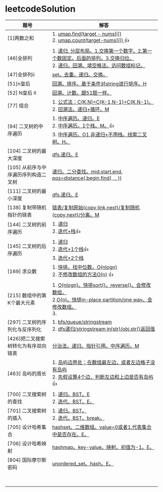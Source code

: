 # leetcodeSolution
| 题号                                 | 解答                                                         |
| ------------------------------------ | ------------------------------------------------------------ |
| [1]两数之和                          | 1. [umap.find(target - nums[i])](https://github.com/hoshinotsuki/leetcodeSolution/blob/master/1.two-sum.0.cpp)<br />2. [umap.count(target-nums[i]) ](https://github.com/hoshinotsuki/leetcodeSolution/blob/master/1.two-sum.1.cpp)👍 |
| [46]全排列                           | 1. [递归. 分层布局。1.交换第一个数字。2.第一个数固定。后面的排列。3.交换归位。 ](https://github.com/hoshinotsuki/leetcodeSolution/blob/master/46.%E5%85%A8%E6%8E%92%E5%88%97.cpp)<br />2. [递归。回溯。填空格法。访问数组标记。](https://github.com/hoshinotsuki/leetcodeSolution/blob/master/46.%E5%85%A8%E6%8E%92%E5%88%97.0.cpp) |
| [47]全排列ii                         | [set。去重。递归。交换。](https://github.com/hoshinotsuki/leetcodeSolution/blob/master/47.%E5%85%A8%E6%8E%92%E5%88%97-ii.cpp) |
| [51]n皇后                            | [回溯。排序。基于条件对string进行排序。H](https://github.com/hoshinotsuki/leetcodeSolution/blob/master/51.n%E7%9A%87%E5%90%8E.cpp) |
| [52] N皇后 II                        | [回溯。计数。跟51题一样。](https://github.com/hoshinotsuki/leetcodeSolution/blob/master/52.n%E7%9A%87%E5%90%8E-ii.cpp) |
| [77] 组合                            | 1. [公式法：C(K,N)=C(K-1,N-1)+C(K,N-1)。](https://github.com/hoshinotsuki/leetcodeSolution/blob/master/77.%E7%BB%84%E5%90%88.0.cpp)<br />2. [回溯法。递归+循环。M](https://github.com/hoshinotsuki/leetcodeSolution/blob/master/77.%E7%BB%84%E5%90%88.cpp) |
| [94] 二叉树的中序遍历                | 1. [中序遍历。递归。E](https://github.com/hoshinotsuki/leetcodeSolution/blob/master/94.binary-tree-inorder-traversal.cpp)<br />2. [中序遍历。1个栈。M。](https://github.com/hoshinotsuki/leetcodeSolution/blob/master/94.binary-tree-inorder-traversal.0.cpp)👍<br />3. [中序遍历。O1,非递归+不用栈。线索二叉树。H。](https://github.com/hoshinotsuki/leetcodeSolution/blob/master/94.binary-tree-inorder-traversal.1.cpp) |
| [104] 二叉树的最大深度               | [dfs.递归。E](https://github.com/hoshinotsuki/leetcodeSolution/blob/master/104.maximum-depth-of-binary-tree.cpp) |
| [105] 从前序与中序遍历序列构造二叉树 | [递归。二分查找。mid.start.end. pos=distance(.begin,find( , , ))](https://github.com/hoshinotsuki/leetcodeSolution/blob/master/105.construct-binary-tree-from-preorder-and-inorder-traversal.cpp) |
| [111] 二叉树的最小深度               | [dfs.递归。E](https://github.com/hoshinotsuki/leetcodeSolution/blob/master/111.minimum-depth-of-binary-tree.cpp) |
| [138] 复制带随机指针的链表           | [链表/复制原始(copy,link,next)/复制随机(copy,next)/分离。M](https://github.com/hoshinotsuki/leetcodeSolution/blob/master/138.copy-list-with-random-pointer.cpp) |
| [144] 二叉树的前序遍历               | 1. [递归](https://github.com/hoshinotsuki/leetcodeSolution/blob/master/144.binary-tree-preorder-traversal.cpp)<br />2. [迭代+栈](https://github.com/hoshinotsuki/leetcodeSolution/blob/master/144.binary-tree-preorder-traversal.0.cpp)👍 |
| [145] 二叉树的后序遍历               | 1. [递归](https://github.com/hoshinotsuki/leetcodeSolution/blob/master/145.binary-tree-postorder-traversal.cpp)<br />2. [迭代+1个栈](https://github.com/hoshinotsuki/leetcodeSolution/blob/master/145.binary-tree-postorder-traversal.0.cpp)👍<br />3. [迭代+2个栈](https://github.com/hoshinotsuki/leetcodeSolution/blob/master/145.binary-tree-postorder-traversal.1.cpp) |
| [169] 求众数                         | 1. [快排。找中位数。O(nlogn)](https://github.com/hoshinotsuki/leetcodeSolution/blob/master/169.%E6%B1%82%E4%BC%97%E6%95%B0.0.cpp)<br />2. [不修改数组的方法O(n)](https://github.com/hoshinotsuki/leetcodeSolution/blob/master/169.%E6%B1%82%E4%BC%97%E6%95%B0.cpp) 👍 |
| [215] 数组中的第K个最大元素          | 1. [O(nlogn)。快排sort()。reverse()。会修改数组。](https://github.com/hoshinotsuki/leetcodeSolution/blob/master/215.%E6%95%B0%E7%BB%84%E4%B8%AD%E7%9A%84%E7%AC%ACk%E4%B8%AA%E6%9C%80%E5%A4%A7%E5%85%83%E7%B4%A0.cpp)<br />2.[O(n)。快排in-place partition/one way。会修改数组。](https://github.com/hoshinotsuki/leetcodeSolution/blob/master/215.%E6%95%B0%E7%BB%84%E4%B8%AD%E7%9A%84%E7%AC%ACk%E4%B8%AA%E6%9C%80%E5%A4%A7%E5%85%83%E7%B4%A02.cpp)<br />3. |
| [297] 二叉树的序列化与反序列化       | 1. [bfs/queue/stringstream](https://github.com/hoshinotsuki/leetcodeSolution/blob/master/297.serialize-and-deserialize-binary-tree.0.cpp)<br />2. [dfs递归/stringstream in(str)/obj.str()返回值](https://github.com/hoshinotsuki/leetcodeSolution/blob/master/297.serialize-and-deserialize-binary-tree.cpp) |
| [426]把二叉搜索树转化为有序双向链表  | [分治法。递归。指针引用。中序遍历。M](https://github.com/hoshinotsuki/leetcodeSolution/blob/master/426.Convert%20Binary%20Search%20Tree%20to%20Sorted%20Doubly%20Linked%20List%20.cpp) |
| [463] 岛屿的周长                     | 1. [岛屿边界处：在数组最左边，或者左边格子没有岛屿](https://github.com/hoshinotsuki/leetcodeSolution/blob/master/463.%E5%B2%9B%E5%B1%BF%E7%9A%84%E5%91%A8%E9%95%BF.cpp)<br />2. [先假设算4个边，判断左边和上边是否有岛屿](https://github.com/hoshinotsuki/leetcodeSolution/blob/master/463.island-perimeter.cpp) 👍 |
| [700] 二叉搜索树的查找               | 1. [递归。BST。E](https://github.com/hoshinotsuki/leetcodeSolution/blob/master/700.search-in-a-binary-search-tree.cpp)<br />2. [迭代。BST。E。](https://github.com/hoshinotsuki/leetcodeSolution/blob/master/700.search-in-a-binary-search-tree.0.cpp) |
| [701] 二叉搜索树的插入               | 1. [递归。BST。](https://github.com/hoshinotsuki/leetcodeSolution/blob/master/701.insert-into-a-binary-search-tree.cpp)<br />2. [迭代。BST。break。](https://github.com/hoshinotsuki/leetcodeSolution/blob/master/701.insert-into-a-binary-search-tree.0.cpp) |
| [705] 设计哈希集合                   | [ hashset。二维数组。value=0或者1.代表集合中是否存在。E。](https://github.com/hoshinotsuki/leetcodeSolution/blob/master/705.design-hashset.cpp) |
| [706] 设计哈希映射                   | [hashmap。key-value。映射。初值为-1。E。](https://github.com/hoshinotsuki/leetcodeSolution/blob/master/706.design-hashmap.cpp) |
| [804] 国际摩尔斯密码                 | [ unordered_set。hash。E。](https://github.com/hoshinotsuki/leetcodeSolution/blob/master/804.unique-morse-code-words.cpp) |
|                                      |                                                              |
|                                      |                                                              |
|                                      |                                                              |
|                                      |                                                              |
|                                      |                                                              |
|                                      |                                                              |
|                                      |                                                              |
|                                      |                                                              |
